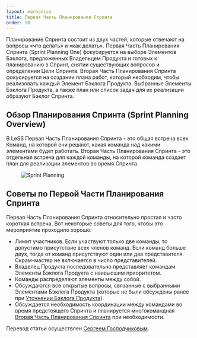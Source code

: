 ```yaml
---
layout: mechanics
title: Первая Часть Планирования Спринта
order: 50
---
```


Планирование Спринта состоит из двух частей, которые отвечают на вопросы  «что делать» и «как делать». Первая Часть Планирования Спринта (Sprint Planning One) фокусируется на выборе Элементов Бэклога, предложенных Владельцем Продукта и готовых к планированию в Спринт, снятии существующих вопросов и определении Цели Спринта. Вторая Часть Планирования Спринта фокусируется на создании плана работ, который необходим, чтобы реализовать каждый Элемент Бэклога Продукта. Выбранные Элементы Бэклога Продукта, а также план или список задач для их реализации образуют Бэклог Спринта.


## Обзор Планирования Спринта (Sprint Planning Overview)

В LeSS Первая Часть Планирования Спринта - это общая встреча всех Команд, на которой они решают, какая команда над какими элементами будет работать. Вторая Часть Планирования Спринта - это отдельная встреча для каждой команды, на которой команда создает план для реализации элементов во время Спринта.

<figure>
  <img src="img/framework/sprint-planning" alt="Sprint Planning">
</figure>

## Советы по Первой Части Планирования Спринта

Первая Часть Планирования Спринта относительно простая и часто короткая встреча. Вот некоторые советы для того, чтобы это мероприятие проходило хорошо:

* Лимит участников. Если участвуют только две команды, то допустимо присутствие всех членов команд. Если команд больше двух, тогда от команд присутствуют один или два представителя. Скрам-мастер не включается в число представителей.
* Владелец Продукта последовательно представляет командам Элементы Бэклога Продукта с наивысшим приоритетом.
* Команды распределяют элементы между собой.
* Обсуждаются все открытые вопросы, связанные с выбранными Элементами Бэклога Продукта (которые не были обсуждены ранее при [Уточнении Бэклога Продукта](product-backlog-refinement.html)).
* Обсуждается необходимость координации между командами во время предстоящего Спринта и планируется многокомандная [Вторая Часть Планирования Спринта](sprint-planning-two.html) при необходимости.

Перевод статьи осуществлен [Сергеем Господчиковым](https://less.works/ru/profiles/sergey-gospodchikov).
